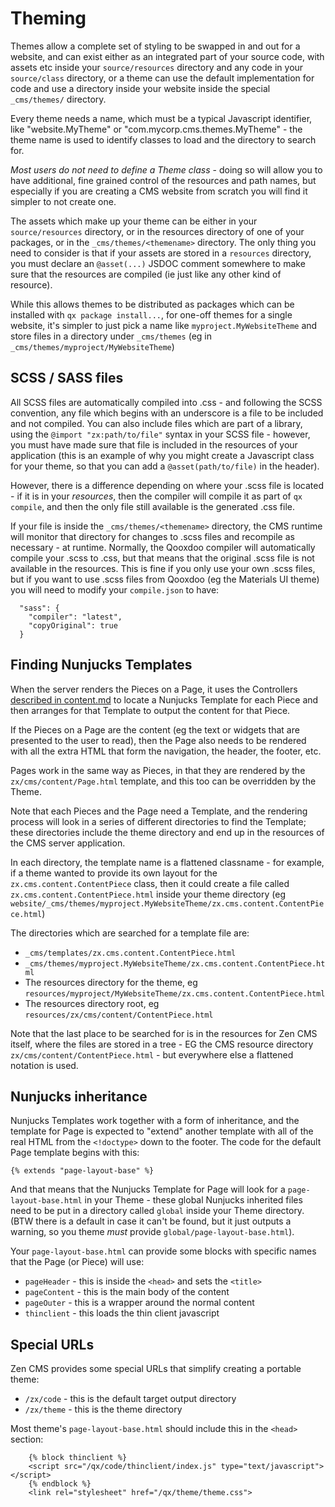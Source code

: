 # Theming

Themes allow a complete set of styling to be swapped in and out for a website, and can exist either as an integrated
part of your source code, with assets etc inside your `source/resources` directory and any code in your `source/class`
directory, or a theme can use the default implementation for code and use a directory inside your website inside the
special `_cms/themes/` directory.

Every theme needs a name, which must be a typical Javascript identifier, like "website.MyTheme" or
"com.mycorp.cms.themes.MyTheme" - the theme name is used to identify classes to load and the directory to search
for.

_Most users do not need to define a Theme class_ - doing so will allow you to have additional, fine grained control
of the resources and path names, but especially if you are creating a CMS website from scratch you will find it simpler
to not create one.

The assets which make up your theme can be either in your `source/resources` directory, or in the resources directory
of one of your packages, or in the `_cms/themes/<themename>` directory. The only thing you need to consider is that
if your assets are stored in a `resources` directory, you must declare an `@asset(...)` JSDOC comment somewhere to
make sure that the resources are compiled (ie just like any other kind of resource).

While this allows themes to be distributed as packages which can be installed with `qx package install...`, for one-off
themes for a single website, it's simpler to just pick a name like `myproject.MyWebsiteTheme` and store files in
a directory under `_cms/themes` (eg in `_cms/themes/myproject/MyWebsiteTheme`)

## SCSS / SASS files

All SCSS files are automatically compiled into .css - and following the SCSS convention, any file which begins
with an underscore is a file to be included and not compiled. You can also include files which are part of
a library, using the `@import "zx:path/to/file"` syntax in your SCSS file - however, you must have made sure
that file is included in the resources of your application (this is an example of why you might create a
Javascript class for your theme, so that you can add a `@asset(path/to/file)` in the header).

However, there is a difference depending on where your .scss file is located - if it is in your _resources_,
then the compiler will compile it as part of `qx compile`, and then the only file still available is the
generated .css file.

If your file is inside the `_cms/themes/<themename>` directory, the CMS runtime will monitor that directory for
changes to .scss files and recompile as necessary - at runtime. Normally, the Qooxdoo compiler will automatically
compile your .scss to .css, but that means that the original .scss file is not available in the resources. This is
fine if you only use your own .scss files, but if you want to use .scss files from Qooxdoo (eg the Materials
UI theme) you will need to modify your `compile.json` to have:

```
  "sass": {
    "compiler": "latest",
    "copyOriginal": true
  }
```

## Finding Nunjucks Templates

When the server renders the Pieces on a Page, it uses the Controllers [described in content.md](content.md) to
locate a Nunjucks Template for each Piece and then arranges for that Template to output the content for that Piece.

If the Pieces on a Page are the content (eg the text or widgets that are presented to the user to read), then the
Page also needs to be rendered with all the extra HTML that form the navigation, the header, the footer, etc.

Pages work in the same way as Pieces, in that they are rendered by the `zx/cms/content/Page.html` template,
and this too can be overridden by the Theme.

Note that each Pieces and the Page need a Template, and the rendering process will look in a series of different
directories to find the Template; these directories include the theme directory and end up in the resources of the
CMS server application.

In each directory, the template name is a flattened classname - for example, if a theme wanted to provide its own
layout for the `zx.cms.content.ContentPiece` class, then it could create a file called
`zx.cms.content.ContentPiece.html` inside your theme directory (eg `website/_cms/themes/myproject.MyWebsiteTheme/zx.cms.content.ContentPiece.html`)

The directories which are searched for a template file are:

- `_cms/templates/zx.cms.content.ContentPiece.html`
- `_cms/themes/myproject.MyWebsiteTheme/zx.cms.content.ContentPiece.html`
- The resources directory for the theme, eg `resources/myproject/MyWebsiteTheme/zx.cms.content.ContentPiece.html`
- The resources directory root, eg `resources/zx/cms/content/ContentPiece.html`

Note that the last place to be searched for is in the resources for Zen CMS itself, where the files are stored in
a tree - EG the CMS resource directory `zx/cms/content/ContentPiece.html` - but everywhere else a flattened
notation is used.

## Nunjucks inheritance

Nunjucks Templates work together with a form of inheritance, and the template for Page is expected to "extend"
another template with all of the real HTML from the `<!doctype>` down to the footer. The code for the default Page
template begins with this:

```
{% extends "page-layout-base" %}
```

And that means that the Nunjucks Template for Page will look for a `page-layout-base.html` in your Theme - these
global Nunjucks inherited files need to be put in a directory called `global` inside your Theme directory.  
(BTW there is a default in case it can't be found, but it just outputs a warning, so you theme _must_ provide
`global/page-layout-base.html`).

Your `page-layout-base.html` can provide some blocks with specific names that the Page (or Piece) will use:

- `pageHeader` - this is inside the `<head>` and sets the `<title>`
- `pageContent` - this is the main body of the content
- `pageOuter` - this is a wrapper around the normal content
- `thinclient` - this loads the thin client javascript

## Special URLs

Zen CMS provides some special URLs that simplify creating a portable theme:

- `/zx/code` - this is the default target output directory
- `/zx/theme` - this is the theme directory

Most theme's `page-layout-base.html` should include this in the `<head>` section:

```
    {% block thinclient %}
    <script src="/qx/code/thinclient/index.js" type="text/javascript"></script>
    {% endblock %}
    <link rel="stylesheet" href="/qx/theme/theme.css">
```
